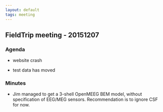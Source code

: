 ```yaml
---
layout: default
tags: meeting
---
```



## FieldTrip meeting - 20151207

### Agenda


*  website crash

*  test data has moved

### Minutes


*  Jim managed to get a 3-shell OpenMEEG BEM model, without specification of EEG/MEG sensors. Recommendation is to ignore CSF for now.  
